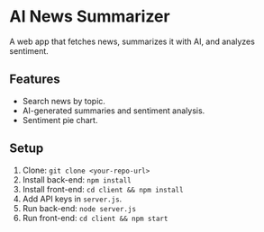 # AI News Summarizer
A web app that fetches news, summarizes it with AI, and analyzes sentiment.

## Features
- Search news by topic.
- AI-generated summaries and sentiment analysis.
- Sentiment pie chart.

## Setup
1. Clone: `git clone <your-repo-url>`
2. Install back-end: `npm install`
3. Install front-end: `cd client && npm install`
4. Add API keys in `server.js`.
5. Run back-end: `node server.js`
6. Run front-end: `cd client && npm start`
